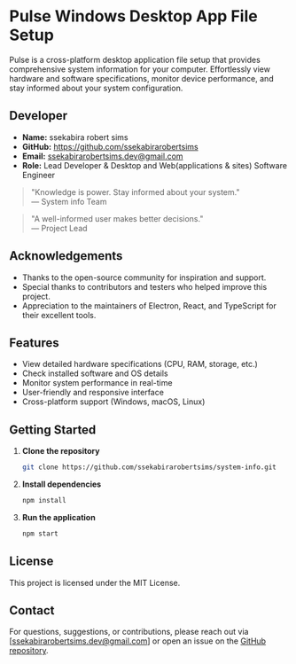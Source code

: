 # Pulse Windows Desktop App File Setup

Pulse is a cross-platform desktop application file setup that provides comprehensive system information for your computer. Effortlessly view hardware and software specifications, monitor device performance, and stay informed about your system configuration.

## Developer

- **Name:** ssekabira robert sims
- **GitHub:** https://github.com/ssekabirarobertsims
- **Email:** ssekabirarobertsims.dev@gmail.com
- **Role:** Lead Developer & Desktop and Web(applications & sites) Software Engineer

> "Knowledge is power. Stay informed about your system."  
> — System info Team

> "A well-informed user makes better decisions."  
> — Project Lead

## Acknowledgements

- Thanks to the open-source community for inspiration and support.
- Special thanks to contributors and testers who helped improve this project.
- Appreciation to the maintainers of Electron, React, and TypeScript for their excellent tools.

## Features

- View detailed hardware specifications (CPU, RAM, storage, etc.)
- Check installed software and OS details
- Monitor system performance in real-time
- User-friendly and responsive interface
- Cross-platform support (Windows, macOS, Linux)

## Getting Started

1. **Clone the repository**
   ```sh
   git clone https://github.com/ssekabirarobertsims/system-info.git
   ```
2. **Install dependencies**
   ```sh
   npm install
   ```
3. **Run the application**
   ```sh
   npm start
   ```

## License

This project is licensed under the MIT License.

## Contact

For questions, suggestions, or contributions, please reach out via [ssekabirarobertsims.dev@gmail.com] or open an issue on the [GitHub repository](https://github.com/ssekabirarobertsims/system-info.git/issues).
